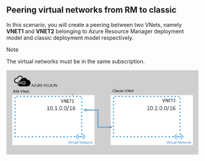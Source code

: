 ## Peering virtual networks from RM to classic
In this scenario, you will create a peering between two VNets, namely **VNET1** and **VNET2** belonging to Azure Resource Manager deployment model and classic deployment model respectively.

> [!NOTE]
> The virtual networks must be in the same subscription.
> 
> 

![asm to arm deployment scenario](./media/virtual-networks-create-vnetpeering-scenario-asmtoarm-include/figure01.PNG)

<!--HONumber=Sep16_HO4-->


